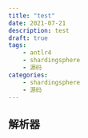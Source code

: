 ```yaml
---
title: "test"
date: 2021-07-21
description: test
draft: true
tags:
    - antlr4
    - shardingsphere
    - 源码
categories:
    - shardingsphere
    - 源码
---
```




## 解析器



